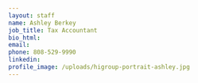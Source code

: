 ```yaml
---
layout: staff
name: Ashley Berkey
job_title: Tax Accountant
bio_html:
email:
phone: 808-529-9990
linkedin:
profile_image: /uploads/higroup-portrait-ashley.jpg
---
```


